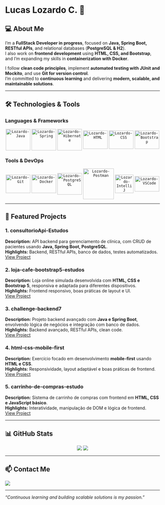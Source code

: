 # Lucas Lozardo C. 🚀

## 💻 About Me
I’m a **FullStack Developer in progress**, focused on **Java, Spring Boot, RESTful APIs**, and relational databases (**PostgreSQL & H2**).  
I also work on **frontend development** using **HTML, CSS, and Bootstrap**, and I’m expanding my skills in **containerization with Docker**.  

I follow **clean code principles**, implement **automated testing with JUnit and Mockito**, and use **Git for version control**.  
I’m committed to **continuous learning** and delivering **modern, scalable, and maintainable solutions**.  

---

## 🛠️ Technologies & Tools

### Languages & Frameworks
<p align="center">
   <code><img align="center" alt="Lozardo-Java" height="70" width="80" src="https://cdn.jsdelivr.net/gh/devicons/devicon/icons/java/java-original-wordmark.svg" /></code> 
   <code><img align="center" alt="Lozardo-Spring" height="70" width="80" src="https://cdn.jsdelivr.net/gh/devicons/devicon/icons/spring/spring-original-wordmark.svg" /></code>
   <code><img align="center" alt="Lozardo-Hibernate" height="70" width="80" src="https://cdn.jsdelivr.net/gh/devicons/devicon@latest/icons/hibernate/hibernate-original-wordmark.svg" /></code>
   <code><img align="center" alt="Lozardo-HTML" height="60" width="80" src="https://cdn.jsdelivr.net/gh/devicons/devicon/icons/html5/html5-original-wordmark.svg" /></code>
   <code><img align="center" alt="Lozardo-CSS" height="60" width="80" src="https://cdn.jsdelivr.net/gh/devicons/devicon/icons/css3/css3-original-wordmark.svg" /></code>
   <code><img align="center" alt="Lozardo-Bootstrap" height="60" width="80" src="https://cdn.jsdelivr.net/gh/devicons/devicon@latest/icons/bootstrap/bootstrap-original.svg" /></code>
</p>

### Tools & DevOps
<p align="center">  
   <code><img align="center" alt="Lozardo-Git" height="60" width="80" src="https://cdn.jsdelivr.net/gh/devicons/devicon/icons/git/git-original-wordmark.svg" /></code>
   <code><img align="center" alt="Lozardo-Docker" height="60" width="80" src="https://cdn.jsdelivr.net/gh/devicons/devicon/icons/docker/docker-original-wordmark.svg" /></code>
   <code><img align="center" alt="Lozardo-PostgreSQL" height="70" width="80" src="https://cdn.jsdelivr.net/gh/devicons/devicon@latest/icons/postgresql/postgresql-original-wordmark.svg" /></code>
   <code><img align="center" alt="Lozardo-Postman" height="100" width="100" src="https://cdn.jsdelivr.net/gh/devicons/devicon@latest/icons/postman/postman-plain-wordmark.svg" /></code>
   <code><img align="center" alt="Lozardo-IntelliJ" width="60" src="https://github.com/Lucas-Lozardo/Lucas-Lozardo/assets/112872341/f59d5cc1-f03b-45f5-876e-1fe73c267da6" /></code>
   <code><img align="center" alt="Lozardo-VSCode" height="50" width="80" src="https://cdn.jsdelivr.net/gh/devicons/devicon/icons/vscode/vscode-original.svg" /></code>
</p>

---

## 📂 Featured Projects

### 1. **consultorioApi-Estudos**
**Description:** API backend para gerenciamento de clínica, com CRUD de pacientes usando **Java, Spring Boot, PostgreSQL**.  
**Highlights:** Backend, RESTful APIs, banco de dados, testes automatizados.  
[View Project](https://github.com/Lucas-Lozardo/consultorioApi-Estudos)

### 2. **loja-cafe-bootstrap5-estudos**
**Description:** Loja online simulada desenvolvida com **HTML, CSS e Bootstrap 5**, responsiva e adaptada para diferentes dispositivos.  
**Highlights:** Frontend responsivo, boas práticas de layout e UI.  
[View Project](https://github.com/Lucas-Lozardo/loja-cafe-bootstrap5-estudos)

### 3. **challenge-backend7**
**Description:** Projeto backend avançado com **Java e Spring Boot**, envolvendo lógica de negócios e integração com banco de dados.  
**Highlights:** Backend avançado, RESTful APIs, clean code.  
[View Project](https://github.com/Lucas-Lozardo/challenge-backend7)

### 4. **html-css-mobile-first**
**Description:** Exercício focado em desenvolvimento **mobile-first** usando **HTML e CSS**.  
**Highlights:** Responsividade, layout adaptável e boas práticas de frontend.  
[View Project](https://github.com/Lucas-Lozardo/html-css-mobile-first)

### 5. **carrinho-de-compras-estudo**
**Description:** Sistema de carrinho de compras com frontend em **HTML, CSS e JavaScript básico**.  
**Highlights:** Interatividade, manipulação de DOM e lógica de frontend.  
[View Project](https://github.com/Lucas-Lozardo/carrinho-de-compras-estudo)

---

## 📊 GitHub Stats
<p align="center">
   <img src="https://github-readme-stats.vercel.app/api?username=Lucas-Lozardo&show_icons=true&theme=tokyonight&count_private=true" />
   <img src="https://github-readme-stats.vercel.app/api/top-langs/?username=Lucas-Lozardo&layout=compact&theme=tokyonight" />
</p>

---

## 📫 Contact Me
<a href="https://www.linkedin.com/in/lucas-lozardo" target="_blank"><img src="https://img.shields.io/badge/-LinkedIn-%230077B5?style=for-the-badge&logo=linkedin&logoColor=white" target="_blank"></a>

---

*“Continuous learning and building scalable solutions is my passion.”*
